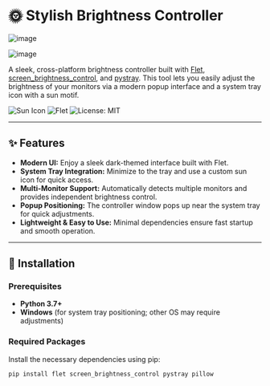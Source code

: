 # 🌞 Stylish Brightness Controller
![image](https://github.com/user-attachments/assets/7b20ed43-4fb5-4ae6-9b26-f7adfa68c45c)







![image](https://github.com/user-attachments/assets/a54c3776-9dc8-447d-a633-d5ec2fabdbdd)


A sleek, cross-platform brightness controller built with [Flet](https://flet.dev), [screen_brightness_control](https://github.com/AlJohri/screen_brightness_control), and [pystray](https://github.com/moses-palmer/pystray). This tool lets you easily adjust the brightness of your monitors via a modern popup interface and a system tray icon with a sun motif.

![Sun Icon](https://img.shields.io/badge/Icon-Sun-yellow?style=flat-square)
![Flet](https://img.shields.io/badge/Flet-%23dark-blue?style=flat-square)
![License: MIT](https://img.shields.io/badge/License-MIT-blue?style=flat-square)

---

## ✨ Features

- **Modern UI:** Enjoy a sleek dark-themed interface built with Flet.
- **System Tray Integration:** Minimize to the tray and use a custom sun icon for quick access.
- **Multi-Monitor Support:** Automatically detects multiple monitors and provides independent brightness control.
- **Popup Positioning:** The controller window pops up near the system tray for quick adjustments.
- **Lightweight & Easy to Use:** Minimal dependencies ensure fast startup and smooth operation.

---

## 🚀 Installation

### Prerequisites
- **Python 3.7+**  
- **Windows** (for system tray positioning; other OS may require adjustments)

### Required Packages
Install the necessary dependencies using pip:

```bash
pip install flet screen_brightness_control pystray pillow
